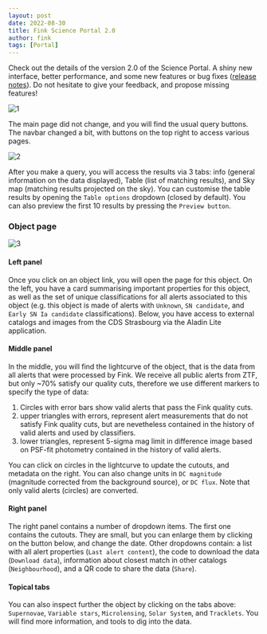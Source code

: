 ```yaml
---
layout: post
date: 2022-08-30
title: Fink Science Portal 2.0
author: fink
tags: [Portal]
---
```


Check out the details of the version 2.0 of the Science Portal. A shiny new interface, better performance, and some new features or bug fixes ([release notes](https://github.com/astrolabsoftware/fink-science-portal/releases/tag/2.0)). Do not hesitate to give your feedback, and propose missing features!

<!--more-->

![1](/images/main_v2.png)

The main page did not change, and you will find the usual query buttons. The navbar changed a bit, with buttons on the top right to access various pages.

![2](/images/query_results_v2.png)

After you make a query, you will access the results via 3 tabs: info (general information on the data displayed), Table (list of matching results), and Sky map (matching results projected on the sky). You can customise the table results by opening the `Table options` dropdown (closed by default). You can also preview the first 10 results by pressing the `Preview button`.

### Object page

![3](/images/object_summary_v2.png)

#### Left panel

Once you click on an object link, you will open the page for this object. On the left, you have a card summarising important properties for this object, as well as the set of unique classifications for all alerts associated to this object (e.g. this object is made of alerts with `Unknown`, `SN candidate`, and `Early SN Ia candidate` classifications). Below, you have access to external catalogs and images from the CDS Strasbourg via the Aladin Lite application.

#### Middle panel

In the middle, you will find the lightcurve of the object, that is the data from all alerts that were processed by Fink. We receive all public alerts from ZTF, but only ~70% satisfy our quality cuts, therefore we use different markers to specify the type of data:
1. Circles with error bars show valid alerts that pass the Fink quality cuts.
2. upper triangles with errors, represent alert measurements that do not satisfy Fink quality cuts, but are nevetheless contained in the history of valid alerts and used by classifiers.
3. lower triangles, represent 5-sigma mag limit in difference image based on PSF-fit photometry contained in the history of valid alerts.

You can click on circles in the lightcurve to update the cutouts, and metadata on the right. You can also change units in `DC magnitude` (magnitude corrected from the background source), or `DC flux`. Note that only valid alerts (circles) are converted.

#### Right panel

The right panel contains a number of dropdown items. The first one contains the cutouts. They are small, but you can enlarge them by clicking on the button below, and change the date. Other dropdowns contain: a list with all alert properties (`Last alert content`), the code to download the data (`Download data`), information about closest match in other catalogs (`Neighbourhood`), and a QR code to share the data (`Share`).

#### Topical tabs

You can also inspect further the object by clicking on the tabs above: `Supernovae`, `Variable stars`, `Microlensing`, `Solar System`, and `Tracklets`. You will find more information, and tools to dig into the data.
